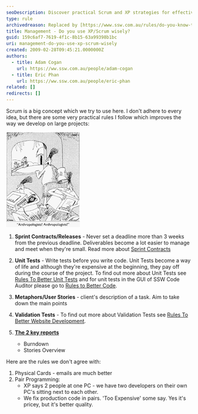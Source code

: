 ```yaml
---
seoDescription: Discover practical Scrum and XP strategies for effective large-scale project management
type: rule
archivedreason: Replaced by [https://www.ssw.com.au/rules/do-you-know-the-8-steps-to-scrum](/rules/do-you-know-the-8-steps-to-scrum)
title: Management - Do you use XP/Scrum wisely?
guid: 159c6af7-7619-4f1c-8b15-63a99398b1bc
uri: management-do-you-use-xp-scrum-wisely
created: 2009-02-28T09:45:21.0000000Z
authors:
  - title: Adam Cogan
    url: https://ww.ssw.com.au/people/adam-cogan
  - title: Eric Phan
    url: https://ww.ssw.com.au/people/eric-phan
related: []
redirects: []
---
```


Scrum is a big concept which we try to use here. I don't adhere to every idea, but there are some very practical rules I follow which improves the way we develop on large projects:

<!--endintro-->

![Figure: You need to check up on your developers every 2 weeks. Then you'll never be fooled!](ab9491_Anthrax.gif)

1. **Sprint Contracts/Releases** - Never set a deadline more than 3 weeks from the previous deadline. Deliverables become a lot easier to manage and meet when they're small. Read more about [Sprint Contracts](/do-you-create-a-sprint-forecast-aka-the-functionality-that-will-be-developed-during-the-sprint)

2. **Unit Tests** - Write tests before you write code. Unit Tests become a way of life and although they're expensive at the beginning, they pay off during the course of the project. To find out more about Unit Tests see [Rules To Better Unit Tests](/rules-to-better-unit-tests) and for unit tests in the GUI of SSW Code Auditor please go to [Rules to Better Code](/rules-to-better-code).

3. **Metaphors/User Stories** - client's description of a task. Aim to take down the main points

4. **Validation Tests** - To find out more about Validation Tests see [Rules To Better Website Development](/rules-to-better-website-development-asp-net).

5. **[The 2 key reports](/reports-do-you-schedule-the-burndown-and-stories-overview-reports-to-be-emailed-to-the-team-every-day)**
   - Burndown
   - Stories Overview

Here are the rules we don't agree with:

1. Physical Cards - emails are much better
2. Pair Programming:
   - XP says 2 people at one PC - we have two developers on their own PC's sitting next to each other.
   - We fix production code in pairs. 'Too Expensive' some say. Yes it's pricey, but it's better quality.
